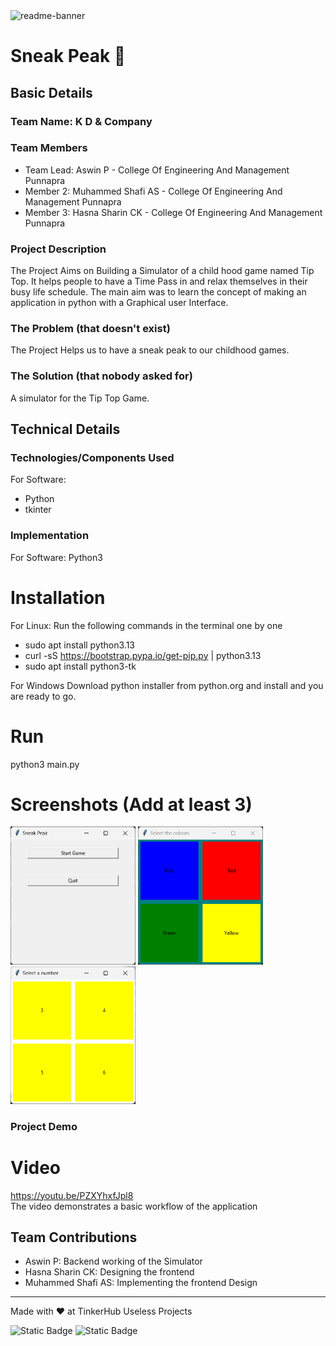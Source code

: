 <img width="1280" alt="readme-banner" src="https://github.com/user-attachments/assets/35332e92-44cb-425b-9dff-27bcf1023c6c">

# Sneak Peak 🎯


## Basic Details
### Team Name: K D & Company


### Team Members
- Team Lead: Aswin P - College Of Engineering And Management Punnapra
- Member 2: Muhammed Shafi AS - College Of Engineering And Management Punnapra
- Member 3: Hasna Sharin CK - College Of Engineering And Management Punnapra

### Project Description
The Project Aims on Building a Simulator of a child hood game named Tip Top.
It helps people to have a Time Pass in and relax themselves in their busy life schedule.
The main aim was to learn the concept of making an application in python with a Graphical user Interface.

### The Problem (that doesn't exist)
The Project Helps us to have a sneak peak to our childhood games.

### The Solution (that nobody asked for)
A simulator for the Tip Top Game.

## Technical Details
### Technologies/Components Used
For Software:
- Python
- tkinter

### Implementation
For Software: Python3
# Installation
For Linux: Run the following commands in the terminal one by one
- sudo apt install python3.13
- curl -sS https://bootstrap.pypa.io/get-pip.py | python3.13
- sudo apt install python3-tk

For Windows Download python installer from python.org and install and you are ready to go.

# Run
python3 main.py

# Screenshots (Add at least 3)
<img width="200" alt="screenshot1" src="https://github.com/aswin7512/TinkerHub/blob/main/screenshot/Screenshot%202024-11-16%20183213.png">

<img width="200" alt="screenshot2" src="https://github.com/aswin7512/TinkerHub/blob/main/screenshot/Screenshot%202024-11-16%20183219.png">

<img width="200" alt="screenshot3" src="https://github.com/aswin7512/TinkerHub/blob/main/screenshot/Screenshot%202024-11-16%20183246.png">

### Project Demo
# Video
https://youtu.be/PZXYhxfJpl8  
The video demonstrates a basic workflow of the application

## Team Contributions
- Aswin P: Backend working of the Simulator
- Hasna Sharin CK: Designing the frontend
- Muhammed Shafi AS: Implementing the frontend Design


---
Made with ❤ at TinkerHub Useless Projects 

![Static Badge](https://img.shields.io/badge/TinkerHub-24?color=%23000000&link=https%3A%2F%2Fwww.tinkerhub.org%2F)
![Static Badge](https://img.shields.io/badge/UselessProject--24-24?link=https%3A%2F%2Fwww.tinkerhub.org%2Fevents%2FQ2Q1TQKX6Q%2FUseless%2520Projects)
